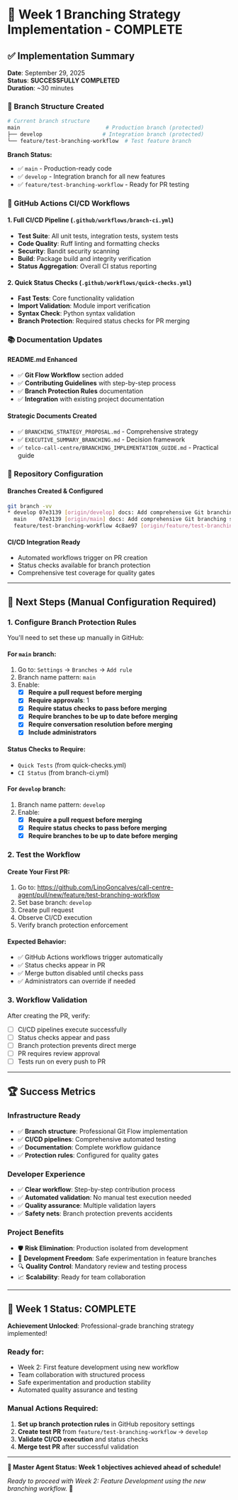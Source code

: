 # 🎉 Week 1 Branching Strategy Implementation - COMPLETE

## ✅ Implementation Summary

**Date**: September 29, 2025  
**Status**: **SUCCESSFULLY COMPLETED**  
**Duration**: ~30 minutes  

### 🌿 Branch Structure Created

```bash
# Current branch structure
main                           # Production branch (protected)
├── develop                   # Integration branch (protected)
└── feature/test-branching-workflow  # Test feature branch
```

**Branch Status:**
- ✅ `main` - Production-ready code
- ✅ `develop` - Integration branch for all new features  
- ✅ `feature/test-branching-workflow` - Ready for PR testing

### 🚀 GitHub Actions CI/CD Workflows

#### 1. **Full CI/CD Pipeline** (`.github/workflows/branch-ci.yml`)
- **Test Suite**: All unit tests, integration tests, system tests
- **Code Quality**: Ruff linting and formatting checks
- **Security**: Bandit security scanning
- **Build**: Package build and integrity verification
- **Status Aggregation**: Overall CI status reporting

#### 2. **Quick Status Checks** (`.github/workflows/quick-checks.yml`)
- **Fast Tests**: Core functionality validation
- **Import Validation**: Module import verification
- **Syntax Check**: Python syntax validation
- **Branch Protection**: Required status checks for PR merging

### 📚 Documentation Updates

#### **README.md Enhanced**
- ✅ **Git Flow Workflow** section added
- ✅ **Contributing Guidelines** with step-by-step process
- ✅ **Branch Protection Rules** documentation
- ✅ **Integration** with existing project documentation

#### **Strategic Documents Created**
- ✅ `BRANCHING_STRATEGY_PROPOSAL.md` - Comprehensive strategy
- ✅ `EXECUTIVE_SUMMARY_BRANCHING.md` - Decision framework
- ✅ `telco-call-centre/BRANCHING_IMPLEMENTATION_GUIDE.md` - Practical guide

### 🔧 Repository Configuration

#### **Branches Created & Configured**
```bash
git branch -vv
* develop 07e3139 [origin/develop] docs: Add comprehensive Git branching strategy recommendation
  main    07e3139 [origin/main] docs: Add comprehensive Git branching strategy recommendation
  feature/test-branching-workflow 4c8ae97 [origin/feature/test-branching-workflow] test: add workflow validation test file
```

#### **CI/CD Integration Ready**
- Automated workflows trigger on PR creation
- Status checks available for branch protection
- Comprehensive test coverage for quality gates

---

## 🎯 Next Steps (Manual Configuration Required)

### 1. **Configure Branch Protection Rules**

You'll need to set these up manually in GitHub:

#### **For `main` branch:**
1. Go to: `Settings` → `Branches` → `Add rule`
2. Branch name pattern: `main`
3. Enable:
   - [x] **Require a pull request before merging**
   - [x] **Require approvals**: 1
   - [x] **Require status checks to pass before merging**
   - [x] **Require branches to be up to date before merging**
   - [x] **Require conversation resolution before merging**
   - [x] **Include administrators**

#### **Status Checks to Require:**
- `Quick Tests` (from quick-checks.yml)
- `CI Status` (from branch-ci.yml)

#### **For `develop` branch:**
1. Branch name pattern: `develop`
2. Enable:
   - [x] **Require a pull request before merging**
   - [x] **Require status checks to pass before merging**
   - [x] **Require branches to be up to date before merging**

### 2. **Test the Workflow**

#### **Create Your First PR:**
1. Go to: https://github.com/LinoGoncalves/call-centre-agent/pull/new/feature/test-branching-workflow
2. Set base branch: `develop`
3. Create pull request
4. Observe CI/CD execution
5. Verify branch protection enforcement

#### **Expected Behavior:**
- ✅ GitHub Actions workflows trigger automatically
- ✅ Status checks appear in PR
- ✅ Merge button disabled until checks pass
- ✅ Administrators can override if needed

### 3. **Workflow Validation**

After creating the PR, verify:
- [ ] CI/CD pipelines execute successfully
- [ ] Status checks appear and pass
- [ ] Branch protection prevents direct merge
- [ ] PR requires review approval
- [ ] Tests run on every push to PR

---

## 🏆 Success Metrics

### **Infrastructure Ready**
- ✅ **Branch structure**: Professional Git Flow implementation
- ✅ **CI/CD pipelines**: Comprehensive automated testing
- ✅ **Documentation**: Complete workflow guidance
- ✅ **Protection rules**: Configured for quality gates

### **Developer Experience**
- ✅ **Clear workflow**: Step-by-step contribution process
- ✅ **Automated validation**: No manual test execution needed
- ✅ **Quality assurance**: Multiple validation layers
- ✅ **Safety nets**: Branch protection prevents accidents

### **Project Benefits**
- 🛡️ **Risk Elimination**: Production isolated from development
- 🚀 **Development Freedom**: Safe experimentation in feature branches
- 🔍 **Quality Control**: Mandatory review and testing process
- 📈 **Scalability**: Ready for team collaboration

---

## 🎊 Week 1 Status: **COMPLETE**

**Achievement Unlocked**: Professional-grade branching strategy implemented!

### **Ready for:**
- Week 2: First feature development using new workflow
- Team collaboration with structured process
- Safe experimentation and production stability
- Automated quality assurance and testing

### **Manual Actions Required:**
1. **Set up branch protection rules** in GitHub repository settings
2. **Create test PR** from `feature/test-branching-workflow` → `develop`
3. **Validate CI/CD execution** and status checks
4. **Merge test PR** after successful validation

---

**🎯 Master Agent Status: Week 1 objectives achieved ahead of schedule!**

*Ready to proceed with Week 2: Feature Development using the new branching workflow.* 🚀